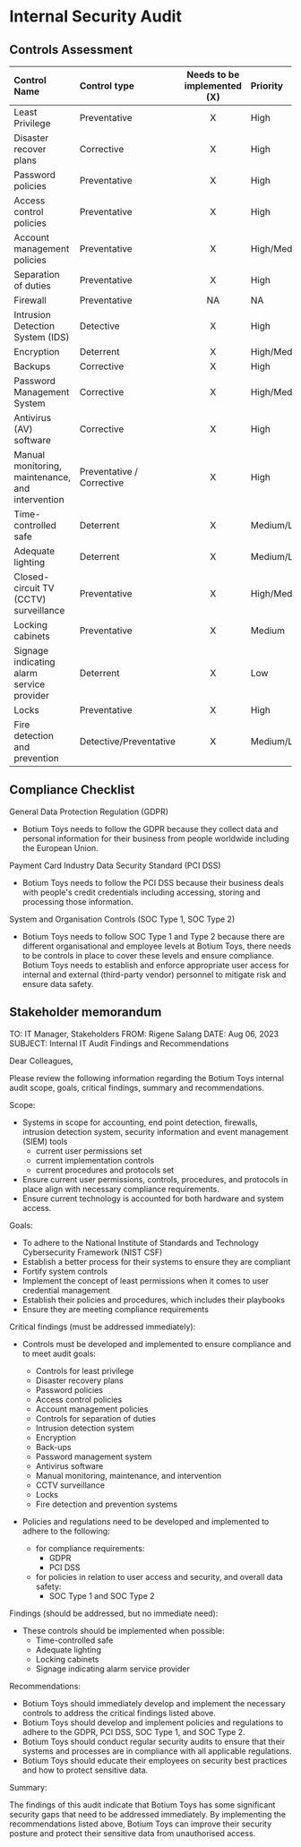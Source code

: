 # Internal Security Audit

## Controls Assessment

| Control Name                                     | Control type              | Needs to be implemented (X) | Priority    |
| :----------------------------------------------- | :------------------------ | :-------------------------: | :---------- |
| Least Privilege                                  | Preventative              |              X              | High        |
| Disaster recover plans                           | Corrective                |              X              | High        |
| Password policies                                | Preventative              |              X              | High        |
| Access control policies                          | Preventative              |              X              | High        |
| Account management policies                      | Preventative              |              X              | High/Medium |
| Separation of duties                             | Preventative              |              X              | High        |
| Firewall                                         | Preventative              |             NA              | NA          |
| Intrusion Detection System (IDS)                 | Detective                 |              X              | High        |
| Encryption                                       | Deterrent                 |              X              | High/Medium |
| Backups                                          | Corrective                |              X              | High        |
| Password Management System                       | Corrective                |              X              | High/Medium |
| Antivirus (AV) software                          | Corrective                |              X              | High        |
| Manual monitoring, maintenance, and intervention | Preventative / Corrective |              X              | High        |
| Time-controlled safe                             | Deterrent                 |              X              | Medium/Low  |
| Adequate lighting                                | Deterrent                 |              X              | Medium/Low  |
| Closed-circuit TV (CCTV) surveillance            | Preventative              |              X              | High/Medium |
| Locking cabinets                                 | Preventative              |              X              | Medium      |
| Signage indicating alarm service provider        | Deterrent                 |              X              | Low         |
| Locks                                            | Preventative              |              X              | High        |
| Fire detection and prevention                    | Detective/Preventative    |              X              | Medium/Low  |

## Compliance Checklist

General Data Protection Regulation (GDPR)

- Botium Toys needs to follow the GDPR because they collect data and personal information for their business from people worldwide including the European Union.

Payment Card Industry Data Security Standard (PCI DSS)

- Botium Toys needs to follow the PCI DSS because their business deals with people's credit credentials including accessing, storing and processing those information.

System and Organisation Controls (SOC Type 1, SOC Type 2)

- Botium Toys needs to follow SOC Type 1 and Type 2 because there are different organisational and employee levels at Botium Toys, there needs to be controls in place to cover these levels and ensure compliance. Botium Toys needs to establish and enforce appropriate user access for internal and external (third-party vendor) personnel to mitigate risk and ensure data safety.

## Stakeholder memorandum

TO: IT Manager, Stakeholders
FROM: Rigene Salang
DATE: Aug 06, 2023
SUBJECT: Internal IT Audit Findings and Recommendations

Dear Colleagues,

Please review the following information regarding the Botium Toys internal audit scope,
goals, critical findings, summary and recommendations.

Scope:

- Systems in scope for accounting, end point detection, firewalls, intrusion detection system, security information and event management (SIEM) tools
  - current user permissions set
  - current implementation controls
  - current procedures and protocols set
- Ensure current user permissions, controls, procedures, and protocols in place align with necessary compliance requirements.
- Ensure current technology is accounted for both hardware and system access.

Goals:

- To adhere to the National Institute of Standards and Technology Cybersecurity Framework (NIST CSF)
- Establish a better process for their systems to ensure they are compliant
- Fortify system controls
- Implement the concept of least permissions when it comes to user credential management
- Establish their policies and procedures, which includes their playbooks
- Ensure they are meeting compliance requirements

Critical findings (must be addressed immediately):

- Controls must be developed and implemented to ensure compliance and to meet audit goals:

  - Controls for least privilege
  - Disaster recovery plans
  - Password policies
  - Access control policies
  - Account management policies
  - Controls for separation of duties
  - Intrusion detection system
  - Encryption
  - Back-ups
  - Password management system
  - Antivirus software
  - Manual monitoring, maintenance, and intervention
  - CCTV surveillance
  - Locks
  - Fire detection and prevention systems

- Policies and regulations need to be developed and implemented to adhere to the following:
  - for compliance requirements:
    - GDPR
    - PCI DSS
  - for policies in relation to user access and security, and overall data safety:
    - SOC Type 1 and SOC Type 2

Findings (should be addressed, but no immediate need):

- These controls should be implemented when possible:
  - Time-controlled safe
  - Adequate lighting
  - Locking cabinets
  - Signage indicating alarm service provider

Recommendations:

- Botium Toys should immediately develop and implement the necessary controls to address the critical findings listed above.
- Botium Toys should develop and implement policies and regulations to adhere to the GDPR, PCI DSS, SOC Type 1, and SOC Type 2.
- Botium Toys should conduct regular security audits to ensure that their systems and processes are in compliance with all applicable regulations.
- Botium Toys should educate their employees on security best practices and how to protect sensitive data.

Summary:

The findings of this audit indicate that Botium Toys has some significant security gaps that need to be addressed immediately. By implementing the recommendations listed above, Botium Toys can improve their security posture and protect their sensitive data from unauthorised access.
